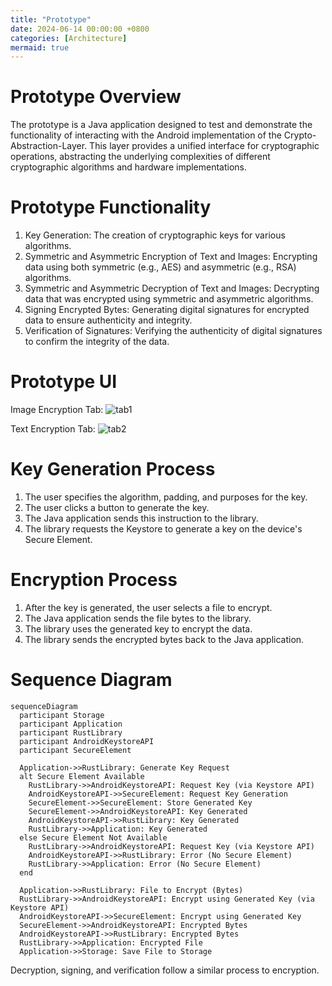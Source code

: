 ```yaml
---
title: "Prototype"
date: 2024-06-14 00:00:00 +0800
categories: [Architecture]
mermaid: true
---
```


# Prototype Overview

The prototype is a Java application designed to test and demonstrate the functionality of interacting with the Android implementation of the Crypto-Abstraction-Layer. This layer provides a unified interface for cryptographic operations, abstracting the underlying complexities of different cryptographic algorithms and hardware implementations.

# Prototype Functionality

1. Key Generation: The creation of cryptographic keys for various algorithms.
2. Symmetric and Asymmetric Encryption of Text and Images: Encrypting data using both symmetric (e.g., AES) and asymmetric (e.g., RSA) algorithms.
3. Symmetric and Asymmetric Decryption of Text and Images: Decrypting data that was encrypted using symmetric and asymmetric algorithms.
4. Signing Encrypted Bytes: Generating digital signatures for encrypted data to ensure authenticity and integrity.
5. Verification of Signatures: Verifying the authenticity of digital signatures to confirm the integrity of the data.

# Prototype UI

Image Encryption Tab:
![tab1](assets/img/prototype_tab1.jpg)

Text Encryption Tab:
![tab2](assets/img/prototype_tab2.jpg)

# Key Generation Process

1. The user specifies the algorithm, padding, and purposes for the key.
2. The user clicks a button to generate the key.
3. The Java application sends this instruction to the library.
4. The library requests the Keystore to generate a key on the device's Secure Element.

# Encryption Process

1. After the key is generated, the user selects a file to encrypt.
2. The Java application sends the file bytes to the library.
3. The library uses the generated key to encrypt the data.
4. The library sends the encrypted bytes back to the Java application.

# Sequence Diagram

```mermaid
sequenceDiagram
  participant Storage
  participant Application
  participant RustLibrary
  participant AndroidKeystoreAPI
  participant SecureElement

  Application->>RustLibrary: Generate Key Request
  alt Secure Element Available
    RustLibrary->>AndroidKeystoreAPI: Request Key (via Keystore API)
    AndroidKeystoreAPI->>SecureElement: Request Key Generation
    SecureElement->>SecureElement: Store Generated Key
    SecureElement->>AndroidKeystoreAPI: Key Generated
    AndroidKeystoreAPI->>RustLibrary: Key Generated
    RustLibrary->>Application: Key Generated
  else Secure Element Not Available
    RustLibrary->>AndroidKeystoreAPI: Request Key (via Keystore API)
    AndroidKeystoreAPI->>RustLibrary: Error (No Secure Element)
    RustLibrary->>Application: Error (No Secure Element)
  end

  Application->>RustLibrary: File to Encrypt (Bytes)
  RustLibrary->>AndroidKeystoreAPI: Encrypt using Generated Key (via Keystore API)
  AndroidKeystoreAPI->>SecureElement: Encrypt using Generated Key
  SecureElement->>AndroidKeystoreAPI: Encrypted Bytes
  AndroidKeystoreAPI->>RustLibrary: Encrypted Bytes
  RustLibrary->>Application: Encrypted File
  Application->>Storage: Save File to Storage
```

Decryption, signing, and verification follow a similar process to encryption.
